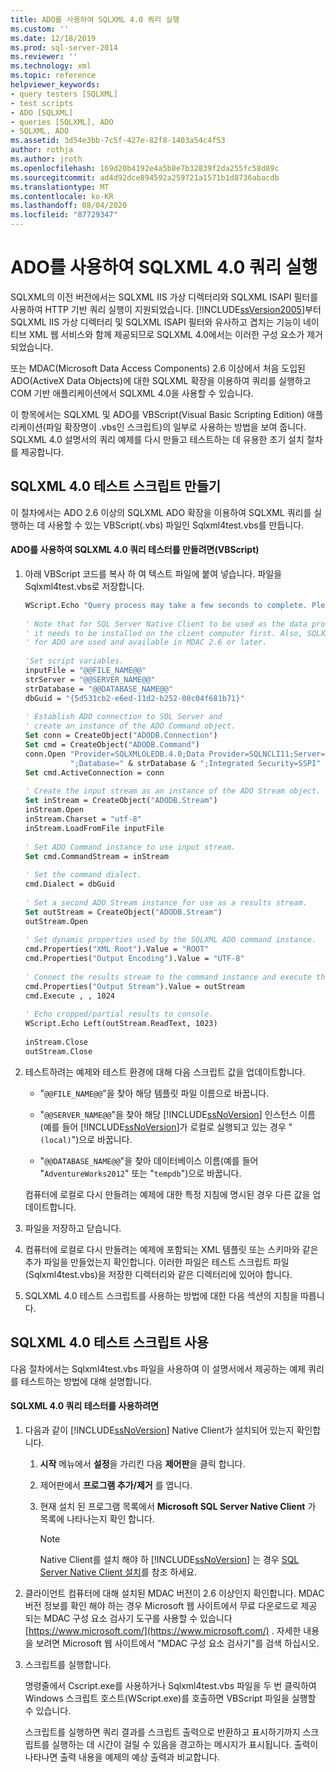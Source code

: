 ```yaml
---
title: ADO를 사용하여 SQLXML 4.0 쿼리 실행
ms.custom: ''
ms.date: 12/18/2019
ms.prod: sql-server-2014
ms.reviewer: ''
ms.technology: xml
ms.topic: reference
helpviewer_keywords:
- query testers [SQLXML]
- test scripts
- ADO [SQLXML]
- queries [SQLXML], ADO
- SQLXML, ADO
ms.assetid: 3d54e3bb-7c5f-427e-82f8-1403a54c4f53
author: rothja
ms.author: jroth
ms.openlocfilehash: 169d20b4192e4a5b8e7b32839f2da255fc58d89c
ms.sourcegitcommit: ad4d92dce894592a259721a1571b1d8736abacdb
ms.translationtype: MT
ms.contentlocale: ko-KR
ms.lasthandoff: 08/04/2020
ms.locfileid: "87729347"
---
```

# <a name="using-ado-to-execute-sqlxml-40-queries"></a>ADO를 사용하여 SQLXML 4.0 쿼리 실행
  SQLXML의 이전 버전에서는 SQLXML IIS 가상 디렉터리와 SQLXML ISAPI 필터를 사용하여 HTTP 기반 쿼리 실행이 지원되었습니다. [!INCLUDE[ssVersion2005](../../includes/ssversion2005-md.md)]부터 SQLXML IIS 가상 디렉터리 및 SQLXML ISAPI 필터와 유사하고 겹치는 기능이 네이티브 XML 웹 서비스와 함께 제공되므로 SQLXML 4.0에서는 이러한 구성 요소가 제거되었습니다.  
  
 또는 MDAC(Microsoft Data Access Components) 2.6 이상에서 처음 도입된 ADO(ActiveX Data Objects)에 대한 SQLXML 확장을 이용하여 쿼리를 실행하고 COM 기반 애플리케이션에서 SQLXML 4.0을 사용할 수 있습니다.  
  
 이 항목에서는 SQLXML 및 ADO를 VBScript(Visual Basic Scripting Edition) 애플리케이션(파일 확장명이 .vbs인 스크립트)의 일부로 사용하는 방법을 보여 줍니다. SQLXML 4.0 설명서의 쿼리 예제를 다시 만들고 테스트하는 데 유용한 초기 설치 절차를 제공합니다.  
  
## <a name="creating-the-sqlxml-40-test-script"></a>SQLXML 4.0 테스트 스크립트 만들기  
 이 절차에서는 ADO 2.6 이상의 SQLXML ADO 확장을 이용하여 SQLXML 쿼리를 실행하는 데 사용할 수 있는 VBScript(.vbs) 파일인 Sqlxml4test.vbs를 만듭니다.  
  
#### <a name="to-create-the-sqlxml-40-query-tester-using-ado-vbscript"></a>ADO를 사용하여 SQLXML 4.0 쿼리 테스터를 만들려면(VBScript)  
  
1.  아래 VBScript 코드를 복사 하 여 텍스트 파일에 붙여 넣습니다. 파일을 Sqlxml4test.vbs로 저장합니다.  
  
    ```vb
    WScript.Echo "Query process may take a few seconds to complete. Please be patient."  
  
    ' Note that for SQL Server Native Client to be used as the data provider,  
    ' it needs to be installed on the client computer first. Also, SQLXML extensions   
    ' for ADO are used and available in MDAC 2.6 or later.  
  
    'Set script variables.  
    inputFile = "@@FILE_NAME@@"  
    strServer = "@@SERVER_NAME@@"  
    strDatabase = "@@DATABASE_NAME@@"  
    dbGuid = "{5d531cb2-e6ed-11d2-b252-00c04f681b71}"  
  
    ' Establish ADO connection to SQL Server and   
    ' create an instance of the ADO Command object.  
    Set conn = CreateObject("ADODB.Connection")  
    Set cmd = CreateObject("ADODB.Command")  
    conn.Open "Provider=SQLXMLOLEDB.4.0;Data Provider=SQLNCLI11;Server=" & strServer & _  
              ";Database=" & strDatabase & ";Integrated Security=SSPI"  
    Set cmd.ActiveConnection = conn  
  
    ' Create the input stream as an instance of the ADO Stream object.  
    Set inStream = CreateObject("ADODB.Stream")  
    inStream.Open  
    inStream.Charset = "utf-8"  
    inStream.LoadFromFile inputFile  
  
    ' Set ADO Command instance to use input stream.  
    Set cmd.CommandStream = inStream  
  
    ' Set the command dialect.  
    cmd.Dialect = dbGuid  
  
    ' Set a second ADO Stream instance for use as a results stream.   
    Set outStream = CreateObject("ADODB.Stream")  
    outStream.Open  
  
    ' Set dynamic properties used by the SQLXML ADO command instance.   
    cmd.Properties("XML Root").Value = "ROOT"  
    cmd.Properties("Output Encoding").Value = "UTF-8"  
  
    ' Connect the results stream to the command instance and execute the command.  
    cmd.Properties("Output Stream").Value = outStream  
    cmd.Execute , , 1024  
  
    ' Echo cropped/partial results to console.  
    WScript.Echo Left(outStream.ReadText, 1023)  
  
    inStream.Close  
    outStream.Close  
    ```  
  
2.  테스트하려는 예제와 테스트 환경에 대해 다음 스크립트 값을 업데이트합니다.  
  
    -   "`@@FILE_NAME@@`"을 찾아 해당 템플릿 파일 이름으로 바꿉니다.  
  
    -   "`@@SERVER_NAME@@`"을 찾아 해당 [!INCLUDE[ssNoVersion](../../includes/ssnoversion-md.md)] 인스턴스 이름(예를 들어 [!INCLUDE[ssNoVersion](../../includes/ssnoversion-md.md)]가 로컬로 실행되고 있는 경우 "`(local)`")으로 바꿉니다.  
  
    -   "`@@DATABASE_NAME@@`"을 찾아 데이터베이스 이름(예를 들어 "`AdventureWorks2012`" 또는 "`tempdb`")으로 바꿉니다.  
  
     컴퓨터에 로컬로 다시 만들려는 예제에 대한 특정 지침에 명시된 경우 다른 값을 업데이트합니다.  
  
3.  파일을 저장하고 닫습니다.  
  
4.  컴퓨터에 로컬로 다시 만들려는 예제에 포함되는 XML 템플릿 또는 스키마와 같은 추가 파일을 만들었는지 확인합니다. 이러한 파일은 테스트 스크립트 파일(Sqlxml4test.vbs)을 저장한 디렉터리와 같은 디렉터리에 있어야 합니다.  
  
5.  SQLXML 4.0 테스트 스크립트를 사용하는 방법에 대한 다음 섹션의 지침을 따릅니다.  
  
## <a name="using-the-sqlxml-40-test-script"></a>SQLXML 4.0 테스트 스크립트 사용  
 다음 절차에서는 Sqlxml4test.vbs 파일을 사용하여 이 설명서에서 제공하는 예제 쿼리를 테스트하는 방법에 대해 설명합니다.  
  
#### <a name="to-use-the-sqlxml-40-query-tester"></a>SQLXML 4.0 쿼리 테스터를 사용하려면  
  
1.  다음과 같이 [!INCLUDE[ssNoVersion](../../includes/ssnoversion-md.md)] Native Client가 설치되어 있는지 확인합니다.  
  
    1.  **시작** 메뉴에서 **설정**을 가리킨 다음 **제어판**을 클릭 합니다.  
  
    2.  제어판에서 **프로그램 추가/제거** 를 엽니다.  
  
    3.  현재 설치 된 프로그램 목록에서 **Microsoft SQL Server Native Client** 가 목록에 나타나는지 확인 합니다.  
  
        > [!NOTE]  
        >  Native Client를 설치 해야 하 [!INCLUDE[ssNoVersion](../../includes/ssnoversion-md.md)] 는 경우 [SQL Server Native Client 설치](../native-client/applications/installing-sql-server-native-client.md)를 참조 하세요.  
  
2.  클라이언트 컴퓨터에 대해 설치된 MDAC 버전이 2.6 이상인지 확인합니다. MDAC 버전 정보를 확인 해야 하는 경우 Microsoft 웹 사이트에서 무료 다운로드로 제공 되는 MDAC 구성 요소 검사기 도구를 사용할 수 있습니다 [https://www.microsoft.com/](https://www.microsoft.com/) . 자세한 내용을 보려면 Microsoft 웹 사이트에서 "MDAC 구성 요소 검사기"를 검색 하십시오.  
  
3.  스크립트를 실행합니다.  
  
     명령줄에서 Cscript.exe를 사용하거나 Sqlxml4test.vbs 파일을 두 번 클릭하여 Windows 스크립트 호스트(WScript.exe)를 호출하면 VBScript 파일을 실행할 수 있습니다.  
  
     스크립트를 실행하면 쿼리 결과를 스크립트 출력으로 반환하고 표시하기까지 스크립트를 실행하는 데 시간이 걸릴 수 있음을 경고하는 메시지가 표시됩니다. 출력이 나타나면 출력 내용을 예제의 예상 출력과 비교합니다.  
  
  
